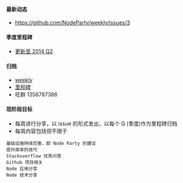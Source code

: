 #### 最新动态
* https://github.com/NodeParty/weekly/issues/3

#### 季度里程碑
* [更新至 2014 Q2](https://github.com/NodeParty/weekly/issues?milestone=1)

#### 归档
* [weekly](https://github.com/NodeParty/weekly/issues?page=1&state=closed)
* [里程碑](https://github.com/NodeParty/weekly/issues/milestones)
* 旺群 1356787386

#### 现阶段目标
* 每周进行分享，以 issue 的形式发出，以每个 Q (季度)作为里程碑归档
* 每周内容包括但不限于

```
基础设施持续完善，即 Node Party 的建设  
提升效率的技巧  
Stackoverflow 优秀问答  
Github 项目相关  
Node 应用分享  
Node 技术分享  
```
